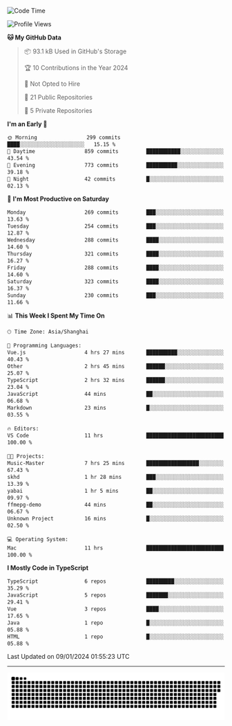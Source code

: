 <!--
<picture>
  <source
    srcset="https://github-readme-stats.vercel.app/api?username=kevinxft&show_icons=true&theme=dark"
    media="(prefers-color-scheme: dark)"
  />
  <source
    srcset="https://github-readme-stats.vercel.app/api?username=kevinxft&show_icons=true"
    media="(prefers-color-scheme: light), (prefers-color-scheme: no-preference)"
  />
  <img src="https://github-readme-stats.vercel.app/api?username=kevinxft&show_icons=true" />
</picture>
-->

<!--START_SECTION:waka-->
![Code Time](http://img.shields.io/badge/Code%20Time-1%2C441%20hrs%2018%20mins-blue)

![Profile Views](http://img.shields.io/badge/Profile%20Views-0-blue)

**🐱 My GitHub Data** 

> 📦 93.1 kB Used in GitHub's Storage 
 > 
> 🏆 10 Contributions in the Year 2024
 > 
> 🚫 Not Opted to Hire
 > 
> 📜 21 Public Repositories 
 > 
> 🔑 5 Private Repositories 
 > 
**I'm an Early 🐤** 

```text
🌞 Morning                299 commits         ████░░░░░░░░░░░░░░░░░░░░░   15.15 % 
🌆 Daytime                859 commits         ███████████░░░░░░░░░░░░░░   43.54 % 
🌃 Evening                773 commits         ██████████░░░░░░░░░░░░░░░   39.18 % 
🌙 Night                  42 commits          █░░░░░░░░░░░░░░░░░░░░░░░░   02.13 % 
```
📅 **I'm Most Productive on Saturday** 

```text
Monday                   269 commits         ███░░░░░░░░░░░░░░░░░░░░░░   13.63 % 
Tuesday                  254 commits         ███░░░░░░░░░░░░░░░░░░░░░░   12.87 % 
Wednesday                288 commits         ████░░░░░░░░░░░░░░░░░░░░░   14.60 % 
Thursday                 321 commits         ████░░░░░░░░░░░░░░░░░░░░░   16.27 % 
Friday                   288 commits         ████░░░░░░░░░░░░░░░░░░░░░   14.60 % 
Saturday                 323 commits         ████░░░░░░░░░░░░░░░░░░░░░   16.37 % 
Sunday                   230 commits         ███░░░░░░░░░░░░░░░░░░░░░░   11.66 % 
```


📊 **This Week I Spent My Time On** 

```text
🕑︎ Time Zone: Asia/Shanghai

💬 Programming Languages: 
Vue.js                   4 hrs 27 mins       ██████████░░░░░░░░░░░░░░░   40.43 % 
Other                    2 hrs 45 mins       ██████░░░░░░░░░░░░░░░░░░░   25.07 % 
TypeScript               2 hrs 32 mins       ██████░░░░░░░░░░░░░░░░░░░   23.04 % 
JavaScript               44 mins             ██░░░░░░░░░░░░░░░░░░░░░░░   06.68 % 
Markdown                 23 mins             █░░░░░░░░░░░░░░░░░░░░░░░░   03.55 % 

🔥 Editors: 
VS Code                  11 hrs              █████████████████████████   100.00 % 

🐱‍💻 Projects: 
Music-Master             7 hrs 25 mins       █████████████████░░░░░░░░   67.43 % 
skhd                     1 hr 28 mins        ███░░░░░░░░░░░░░░░░░░░░░░   13.39 % 
yabai                    1 hr 5 mins         ██░░░░░░░░░░░░░░░░░░░░░░░   09.97 % 
ffmepg-demo              44 mins             ██░░░░░░░░░░░░░░░░░░░░░░░   06.67 % 
Unknown Project          16 mins             █░░░░░░░░░░░░░░░░░░░░░░░░   02.50 % 

💻 Operating System: 
Mac                      11 hrs              █████████████████████████   100.00 % 
```

**I Mostly Code in TypeScript** 

```text
TypeScript               6 repos             █████████░░░░░░░░░░░░░░░░   35.29 % 
JavaScript               5 repos             ███████░░░░░░░░░░░░░░░░░░   29.41 % 
Vue                      3 repos             ████░░░░░░░░░░░░░░░░░░░░░   17.65 % 
Java                     1 repo              █░░░░░░░░░░░░░░░░░░░░░░░░   05.88 % 
HTML                     1 repo              █░░░░░░░░░░░░░░░░░░░░░░░░   05.88 % 
```




 Last Updated on 09/01/2024 01:55:23 UTC
<!--END_SECTION:waka-->

---

<picture>
  <source media="(prefers-color-scheme: dark)" srcset="https://raw.githubusercontent.com/kevinxft/kevinxft/output/github-contribution-grid-snake-dark.svg">
  <source media="(prefers-color-scheme: light)" srcset="https://raw.githubusercontent.com/kevinxft/kevinxft/output/github-contribution-grid-snake.svg">
  <img alt="github contribution grid snake animation" src="https://raw.githubusercontent.com/kevinxft/kevinxft/output/github-contribution-grid-snake.svg">
</picture>